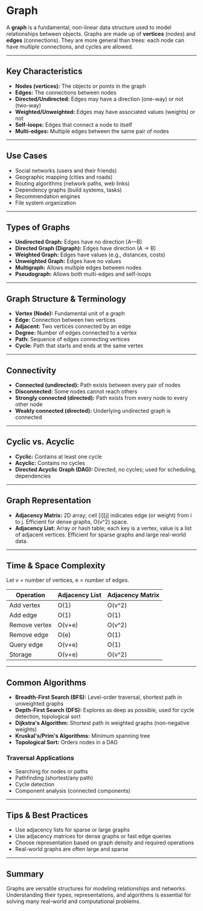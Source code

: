 # Graph

A **graph** is a fundamental, non-linear data structure used to model relationships between objects. Graphs are made up of **vertices** (nodes) and **edges** (connections). They are more general than trees: each node can have multiple connections, and cycles are allowed.

---

## Key Characteristics

- **Nodes (vertices):** The objects or points in the graph
- **Edges:** The connections between nodes
- **Directed/Undirected:** Edges may have a direction (one-way) or not (two-way)
- **Weighted/Unweighted:** Edges may have associated values (weights) or not
- **Self-loops:** Edges that connect a node to itself
- **Multi-edges:** Multiple edges between the same pair of nodes

---

## Use Cases

- Social networks (users and their friends)
- Geographic mapping (cities and roads)
- Routing algorithms (network paths, web links)
- Dependency graphs (build systems, tasks)
- Recommendation engines
- File system organization

---

## Types of Graphs

- **Undirected Graph:** Edges have no direction (A—B)
- **Directed Graph (Digraph):** Edges have direction (A → B)
- **Weighted Graph:** Edges have values (e.g., distances, costs)
- **Unweighted Graph:** Edges have no values
- **Multigraph:** Allows multiple edges between nodes
- **Pseudograph:** Allows both multi-edges and self-loops

---

## Graph Structure & Terminology

- **Vertex (Node):** Fundamental unit of a graph
- **Edge:** Connection between two vertices
- **Adjacent:** Two vertices connected by an edge
- **Degree:** Number of edges connected to a vertex
- **Path:** Sequence of edges connecting vertices
- **Cycle:** Path that starts and ends at the same vertex

---

## Connectivity

- **Connected (undirected):** Path exists between every pair of nodes
- **Disconnected:** Some nodes cannot reach others
- **Strongly connected (directed):** Path exists from every node to every other node
- **Weakly connected (directed):** Underlying undirected graph is connected

---

## Cyclic vs. Acyclic

- **Cyclic:** Contains at least one cycle
- **Acyclic:** Contains no cycles
- **Directed Acyclic Graph (DAG):** Directed, no cycles; used for scheduling, dependencies

---

## Graph Representation

- **Adjacency Matrix:** 2D array; cell [i][j] indicates edge (or weight) from i to j. Efficient for dense graphs, O(v^2) space.
- **Adjacency List:** Array or hash table; each key is a vertex, value is a list of adjacent vertices. Efficient for sparse graphs and large real-world data.

---

## Time & Space Complexity

Let v = number of vertices, e = number of edges.

| Operation     | Adjacency List | Adjacency Matrix |
| ------------- | -------------- | ---------------- |
| Add vertex    | O(1)           | O(v^2)           |
| Add edge      | O(1)           | O(1)             |
| Remove vertex | O(v+e)         | O(v^2)           |
| Remove edge   | O(e)           | O(1)             |
| Query edge    | O(v+e)         | O(1)             |
| Storage       | O(v+e)         | O(v^2)           |

---

## Common Algorithms

- **Breadth-First Search (BFS):** Level-order traversal, shortest path in unweighted graphs
- **Depth-First Search (DFS):** Explores as deep as possible, used for cycle detection, topological sort
- **Dijkstra's Algorithm:** Shortest path in weighted graphs (non-negative weights)
- **Kruskal's/Prim's Algorithms:** Minimum spanning tree
- **Topological Sort:** Orders nodes in a DAG

### Traversal Applications

- Searching for nodes or paths
- Pathfinding (shortest/any path)
- Cycle detection
- Component analysis (connected components)

---

## Tips & Best Practices

- Use adjacency lists for sparse or large graphs
- Use adjacency matrices for dense graphs or fast edge queries
- Choose representation based on graph density and required operations
- Real-world graphs are often large and sparse

---

## Summary

Graphs are versatile structures for modeling relationships and networks. Understanding their types, representations, and algorithms is essential for solving many real-world and computational problems.
